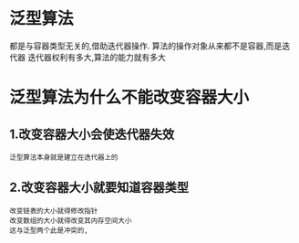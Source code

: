 # 泛型算法
都是与容器类型无关的,借助迭代器操作.
算法的操作对象从来都不是容器,而是迭代器
迭代器权利有多大,算法的能力就有多大
# 泛型算法为什么不能改变容器大小
## 1.改变容器大小会使迭代器失效
    泛型算法本身就是建立在迭代器上的
## 2.改变容器大小就要知道容器类型
    改变链表的大小就得修改指针
    改变数组的大小就得改变其内存空间大小
    这与泛型两个此是冲突的,
